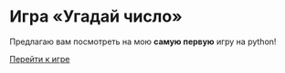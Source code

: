 # Игра «Угадай число»

Предлагаю вам посмотреть на мою **самую первую** игру на python!

[Перейти к игре](.README.md#Описание-проекта)  